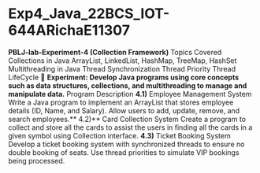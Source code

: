 # Exp4_Java_22BCS_IOT-644ARichaE11307

**PBLJ-lab-Experiment-4 (Collection Framework)** 
Topics Covered 
Collections in Java ArrayList, LinkedList, HashMap, TreeMap, HashSet 
Multithreading in Java 
Thread Synchronization 
Thread Priority 
Thread LifeCycle 📌 **Experiment: Develop Java programs using core concepts such as data structures, collections, and multithreading to manage and manipulate data.** Program Description **4.1)** Employee Management System Write a Java program to implement an ArrayList that stores employee details (ID, Name, and Salary). Allow users to add, update, remove, and search employees.** 4.2)** Card Collection System Create a program to collect and store all the cards to assist the users in finding all the cards in a given symbol using Collection interface. **4.3)** Ticket Booking System Develop a ticket booking system with synchronized threads to ensure no double booking of seats. Use thread priorities to simulate VIP bookings being processed.
